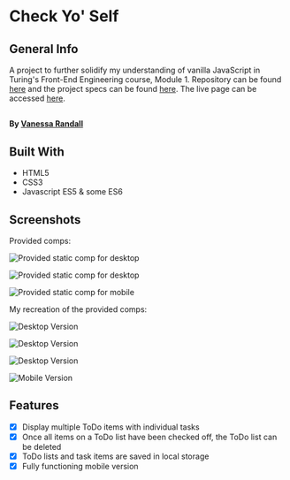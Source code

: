 # Check Yo' Self


## General Info

A project to further solidify my understanding of vanilla JavaScript in Turing's Front-End Engineering course, Module 1.
Repository can be found <a href="https://github.com/vrandall66/Check-Yo-Self">here</a> and the project specs can be found <a href="https://frontend.turing.io/projects/check-yo-self.html">here</a>. The live page can be accessed <a href="https://vrandall66.github.io/Check-Yo-Self/">here</a>.

##  

#### By [Vanessa Randall](https://github.com/vrandall66)


## Built With

- HTML5
- CSS3
- Javascript ES5 & some ES6


## Screenshots

Provided comps:

![Provided static comp for desktop](images/CY-Desktop.jpg "Provided static comp for desktop")

![Provided static comp for desktop](images/CY-Desktop-2.jpg "Provided static comp for desktop")

![Provided static comp for mobile](images/CY-Mobile.jpg "Provided static comp for desktop")

My recreation of the provided comps:

![Desktop Version](images/CYDesktop2.png "Desktop layout")

![Desktop Version](images/CYDesktop.png "Desktop layout")

![Desktop Version](images/CYDesktop3.png "Desktop layout")

![Mobile Version](images/CYMobile.png "Mobile layout")

## Features

- [x] Display multiple ToDo items with individual tasks
- [x] Once all items on a ToDo list have been checked off, the ToDo list can be deleted
- [x] ToDo lists and task items are saved in local storage
- [x] Fully functioning mobile version
